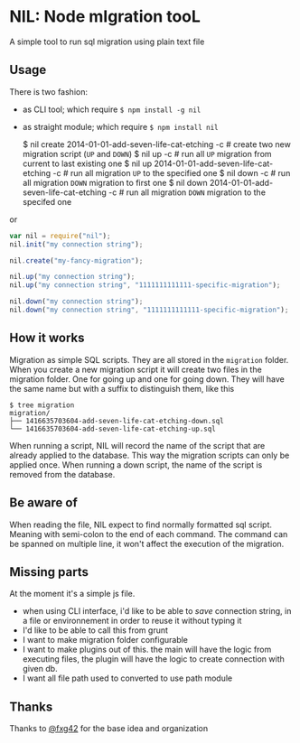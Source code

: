 NIL: Node mIgration tooL
==========================


A simple tool to run sql migration using plain text file


Usage
-----

There is two fashion:

- as CLI tool; which require `$ npm install -g nil`
- as straight module;  which require `$ npm install nil`

    $ nil create 2014-01-01-add-seven-life-cat-etching -c <my-connection-string># create two new migration script (`UP` and `DOWN`)
    $ nil up -c <my-connection-string># run all `UP` migration from current to last existing one
    $ nil up 2014-01-01-add-seven-life-cat-etching -c <my-connection-string># run all migration `UP` to the specified one
    $ nil down -c <my-connection-string># run all migration `DOWN` migration to first one
    $ nil down 2014-01-01-add-seven-life-cat-etching -c <my-connection-string># run all migration `DOWN` migration to the specifed one

or

````Javascript
var nil = require("nil");
nil.init("my connection string");

nil.create("my-fancy-migration");

nil.up("my connection string");
nil.up("my connection string", "1111111111111-specific-migration");

nil.down("my connection string");
nil.down("my connection string", "1111111111111-specific-migration");

````


How it works
------------

Migration as simple SQL scripts.
They are all stored in the  `migration` folder.
When you create a new migration script it will create two files in the migration folder.
One for going up and one for going down.
They will have the same name but with a suffix to distinguish them, like this

    $ tree migration
    migration/
    ├── 1416635703604-add-seven-life-cat-etching-down.sql
    └── 1416635703604-add-seven-life-cat-etching-up.sql

When running a script, NIL will record the name of the script that are already applied to the database.
This way the migration scripts can only be applied once.
When running a down script, the name of the script is removed from the database.

Be aware of
----------------

When reading the file, NIL expect to find normally formatted sql script. Meaning with semi-colon to the end of each command.
The command can be spanned on multiple line, it won't affect the execution of the migration.

Missing parts
-----------------

At the moment it's a simple js file.
* when using CLI interface, i'd like to be able to _save_ connection string, in a file or environnement in order to reuse it without typing it
* I'd like to be able to call this from grunt
* I want to make migration folder configurable
* I want to make plugins out of this. the main will have the logic from executing files, the plugin will have the logic to create connection with given db.
* I want all file path used to converted to use path module

Thanks
-----------

Thanks to [@fxg42](https://github.com/fxg42) for the base idea and organization
